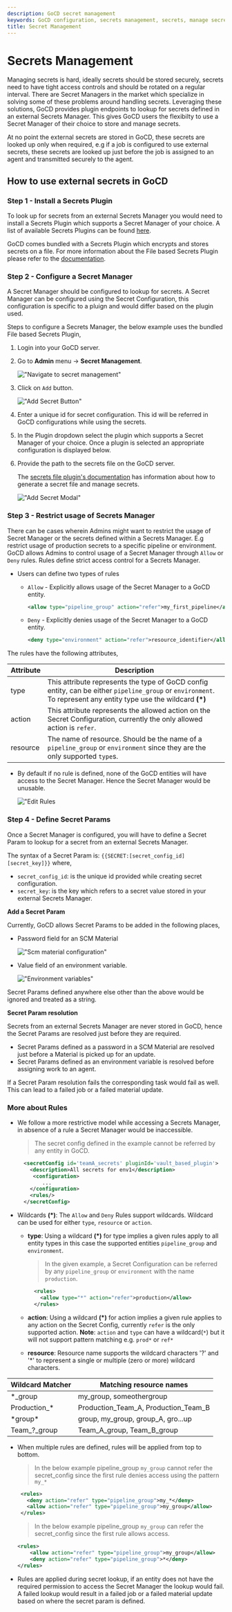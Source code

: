 ```yaml
---
description: GoCD secret management
keywords: GoCD configuration, secrets management, secrets, manage secrets, secrets config
title: Secret Management
---
```


# Secrets Management

Managing secrets is hard, ideally secrets should be stored securely, secrets need to have tight access controls and should be rotated on a regular interval. There are Secret Managers in the market which specialize in solving some of these problems around handling secrets. Leveraging these solutions, GoCD provides plugin endpoints to lookup for secrets defined in an external Secrets Manager. This gives GoCD users the flexibilty to use a Secret Manager of their choice to store and manage secrets.

At no point the external secrets are stored in GoCD, these secrets are looked up only when required, e.g if a job is configured to use external secrets, these secrets are looked up just before the job is assigned to an agent and transmitted securely to the agent.

## How to use external secrets in GoCD

### Step 1 - Install a Secrets Plugin

To look up for secrets from an external Secrets Manager you would need to install a Secrets Plugin which supports a Secret Manager of your choice. A list of available Secrets Plugins can be found [here](https://www.gocd.org/plugins/#secrets).

GoCD comes bundled with a Secrets Plugin which encrypts and stores secrets on a file. For more information about the File based Secrets Plugin please refer to the [documentation](https://github.com/gocd/gocd-file-based-secrets-plugin).

### Step 2 - Configure a Secret Manager

A Secret Manager should be configured to lookup for secrets. A Secret Manager can be configured using the Secret Configuration, this configuration is specific to a pluign and would differ based on the plugin used.

Steps to configure a Secrets Manager, the below example uses the bundled File based Secrets Plugin,

1. Login into your GoCD server.

2. Go to **Admin** menu &rarr; **Secret Management**.

    !["Navigate to secret management"][1]

3. Click on `Add` button.

    !["Add Secret Button"][2]

4. Enter a unique id for secret configuration. This id will be referred in GoCD configurations while using the secrets.

5. In the Plugin dropdown select the plugin which supports a Secret Manager of your choice. Once a plugin is selected an appropriate configuration is displayed below.

6. Provide the path to the secrets file on the GoCD server.

    The [secrets file plugin's documentation](https://github.com/gocd/gocd-file-based-secrets-plugin#readme) has information about how to generate a secret file and manage secrets.

    !["Add Secret Modal"][3]

### Step 3 - Restrict usage of Secrets Manager

There can be cases wherein Admins might want to restrict the usage of Secret Manager or the secrets defined within a Secrets Manager. E.g  restrict usage of production secrets to a specific pipeline or environment. GoCD allows Admins to control usage of a Secret Manager through `Allow` or `Deny` rules. Rules define strict access control for a Secrets Manager.

- Users can define two types of rules
  - `Allow` - Explicitly allows usage of the Secret Manager to a GoCD entity.

     ```xml
     <allow type="pipeline_group" action="refer">my_first_pipeline</allow>
     ```

  - `Deny`  - Explicitly denies usage of the Secret Manager to a GoCD entity.
    
     ```xml
     <deny type="environment" action="refer">resource_identifier</allow>
     ```

The rules have the following attributes,

| Attribute | Description |
| --------- | ----------- |
| type      | This attribute represents the type of GoCD config entity, can be either `pipeline_group` or `environment`. To represent any entity type use the wildcard **(*)**|
| action    | This attribute represents the allowed action on the Secret Configuration, currently the only allowed action is `refer`.|
| resource  | The name of resource. Should be the name of a `pipeline_group` or `environment` since they are the only supported `type`s.|


- By default if no rule is defined, none of the GoCD entities will have access to the Secret Manager. Hence the Secret Manager would be unusable.
    
    !["Edit Rules][4]

### Step 4 - Define Secret Params

Once a Secret Manager is configured, you will have to define a Secret Param to lookup for a secret from an external Secrets Manager.

The syntax of a Secret Param is: `{{SECRET:[secret_config_id][secret_key]}}` where,

  - `secret_config_id`: is the unique id provided while creating secret configuration.
  - `secret_key`: is the key which refers to a secret value stored in your external Secrets Manager.

**Add a Secret Param**

Currently, GoCD allows Secret Params to be added in the following places,

  - Password field for an SCM Material

    !["Scm material configuration"][6]

  - Value field of an environment variable.

    !["Environment variables"][5]

Secret Params defined anywhere else other than the above would be ignored and treated as a string.

**Secret Param resolution**

Secrets from an external Secrets Manager are never stored in GoCD, hence the Secret Params are resolved just before they are required.

  - Secret Params defined as a password in a SCM Material are resolved just before a Material is picked up for an update.
  - Secret Params defined as an environment variable is resolved before assigning work to an agent.

If a Secret Param resolution fails the corresponding task would fail as well. This can lead to a failed job or a failed material update.

### More about Rules

  - We follow a more restrictive model while accessing a Secrets Manager, in absence of a rule a Secret Manager would be inaccessible.

    > The secret config defined in the example cannot be referred by any entity in GoCD.

    ```xml
      <secretConfig id='teamA_secrets' pluginId='vault_based_plugin'>
        <description>All secrets for env1</description>
         <configuration>
            ...
        </configuration>
        <rules/>
      </secretConfig>
    ```

  - Wildcards **(*)**: The `Allow` and `Deny` Rules support wildcards. Wildcard can be used for either `type`, `resource` or `action`.
    - **type**: Using a wildcard **(*)** for type implies a given rules apply to all entity types in this case the supported entities `pipeline_group` and `environment`.

      > In the given example, a Secret Configuration can be referred by any `pipeline_group` or `environment` with the name `production`.

      ```xml
        <rules>
          <allow type="*" action="refer">production</allow>
        </rules>
      ```

    - **action**: Using a wildcard **(*)** for action implies a given rule applies to any action on the Secret Config, currently `refer` is the only supported action.
**Note**: `action` and `type` can have a wildcard(`*`) but it will not support pattern matching e.g. `prod*` or `ref*`

    - **resource**: Resource name supports the wildcard characters '?' and '*' to represent a single or multiple (zero or more) wildcard characters.

| Wildcard Matcher | Matching resource names              |
| ---------------- | ------------------------------------ |
| *_group          | my_group, someothergroup             |
| Production_*     | Production_Team_A, Production_Team_B |
| \*group\*        | group, my_group, group_A, gro...up   |
| Team_?_group     | Team_A_group, Team_B_group           |

  - When multiple rules are defined, rules will be applied from top to bottom.

    > In the below example pipeline_group `my_group` cannot refer the secret_config since the first rule denies access using the pattern `my_*`

    ```xml
     <rules>
       <deny action="refer" type="pipeline_group">my_*</deny>
       <allow action="refer" type="pipeline_group">my_group</allow>
     </rules>
    ```

    > In the below example pipeline_group `my_group` can refer the secret_config since the first rule allows access.

    ```xml
    <rules>
        <allow action="refer" type="pipeline_group">my_group</allow>
        <deny action="refer" type="pipeline_group">*</deny>
    </rules>
    ```

  - Rules are applied during secret lookup, if an entity does not have the required permission to access the Secret Manager the lookup would fail. A failed lookup would result in a failed job or a failed material update based on where the secret param is defined.


[1]: ../images/configuration/secret-management/1_navigate_to_secret_management.png
[2]: ../images/configuration/secret-management/2_secret_management_spa.png
[3]: ../images/configuration/secret-management/3_add_secret_modal.png
[4]: ../images/configuration/secret-management/4_edit_rules.png
[5]: ../images/configuration/secret-management/5_usage_in_environments_variables.png
[6]: ../images/configuration/secret-management/6_usage_in_scm_material.png
